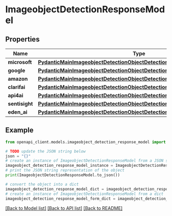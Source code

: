 # ImageobjectDetectionResponseModel


## Properties

Name | Type | Description | Notes
------------ | ------------- | ------------- | -------------
**microsoft** | [**PydanticMainImageobjectDetectionObjectDetectionDataClass94559364505280**](PydanticMainImageobjectDetectionObjectDetectionDataClass94559364505280.md) |  | [optional] 
**google** | [**PydanticMainImageobjectDetectionObjectDetectionDataClass94559364672352**](PydanticMainImageobjectDetectionObjectDetectionDataClass94559364672352.md) |  | [optional] 
**amazon** | [**PydanticMainImageobjectDetectionObjectDetectionDataClass94559363088864**](PydanticMainImageobjectDetectionObjectDetectionDataClass94559363088864.md) |  | [optional] 
**clarifai** | [**PydanticMainImageobjectDetectionObjectDetectionDataClass94559364336912**](PydanticMainImageobjectDetectionObjectDetectionDataClass94559364336912.md) |  | [optional] 
**api4ai** | [**PydanticMainImageobjectDetectionObjectDetectionDataClass94559364500192**](PydanticMainImageobjectDetectionObjectDetectionDataClass94559364500192.md) |  | [optional] 
**sentisight** | [**PydanticMainImageobjectDetectionObjectDetectionDataClass94559359062944**](PydanticMainImageobjectDetectionObjectDetectionDataClass94559359062944.md) |  | [optional] 
**eden_ai** | [**PydanticMainImageobjectDetectionObjectDetectionDataClass94559359068400**](PydanticMainImageobjectDetectionObjectDetectionDataClass94559359068400.md) |  | [optional] 

## Example

```python
from openapi_client.models.imageobject_detection_response_model import ImageobjectDetectionResponseModel

# TODO update the JSON string below
json = "{}"
# create an instance of ImageobjectDetectionResponseModel from a JSON string
imageobject_detection_response_model_instance = ImageobjectDetectionResponseModel.from_json(json)
# print the JSON string representation of the object
print(ImageobjectDetectionResponseModel.to_json())

# convert the object into a dict
imageobject_detection_response_model_dict = imageobject_detection_response_model_instance.to_dict()
# create an instance of ImageobjectDetectionResponseModel from a dict
imageobject_detection_response_model_form_dict = imageobject_detection_response_model.from_dict(imageobject_detection_response_model_dict)
```
[[Back to Model list]](../README.md#documentation-for-models) [[Back to API list]](../README.md#documentation-for-api-endpoints) [[Back to README]](../README.md)



